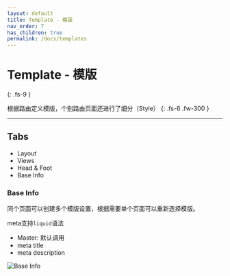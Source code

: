 ```yaml
---
layout: default
title: Template - 模版
nav_order: 7
has_children: true
permalink: /docs/templates
---
```


# Template - 模版
{: .fs-9 }

根据路由定义模版，个别路由页面还进行了细分（Style）
{: .fs-6 .fw-300 }

----

## Tabs

- Layout
- Views
- Head & Foot
- Base Info

### Base Info

同个页面可以创建多个模版设置，根据需要单个页面可以重新选择模版。

meta支持`liquid`语法

- Master: 默认调用
- meta title
- meta description

![Base Info]({{site.url}}{{site.baseurl}}/assets/images/author/image.png)